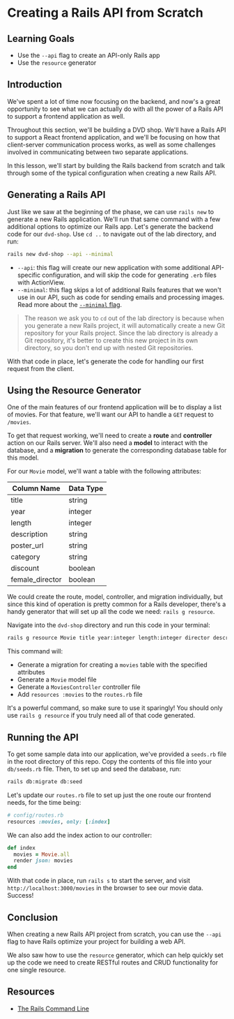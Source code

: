 # Creating a Rails API from Scratch

## Learning Goals

- Use the `--api` flag to create an API-only Rails app
- Use the `resource` generator

## Introduction

We've spent a lot of time now focusing on the backend, and now's a great
opportunity to see what we can actually do with all the power of a Rails API to
support a frontend application as well.

Throughout this section, we'll be building a DVD shop. We'll have a Rails API to
support a React frontend application, and we'll be focusing on how that
client-server communication process works, as well as some challenges involved
in communicating between two separate applications.

In this lesson, we'll start by building the Rails backend from scratch and talk
through some of the typical configuration when creating a new Rails API.

## Generating a Rails API

Just like we saw at the beginning of the phase, we can use `rails new` to
generate a new Rails application. We'll run that same command with a few
additional options to optimize our Rails app. Let's generate the backend code
for our `dvd-shop`. Use `cd ..` to navigate out of the lab directory, and run:

```sh
rails new dvd-shop --api --minimal
```

- `--api`: this flag will create our new application with some additional
  API-specific configuration, and will skip the code for generating `.erb` files
  with ActionView.
- `--minimal`: this flag skips a lot of additional Rails features that we
  won't use in our API, such as code for sending emails and processing images.
  Read more about the [`--minimal` flag][--minimal].

> The reason we ask you to `cd` out of the lab directory is because when you
> generate a new Rails project, it will automatically create a new Git
> repository for your Rails project. Since the lab directory is already a Git
> repository, it's better to create this new project in its own directory, so
> you don't end up with nested Git repositories.

With that code in place, let's generate the code for handling our first request
from the client.

## Using the Resource Generator

One of the main features of our frontend application will be to display a list
of movies. For that feature, we'll want our API to handle a `GET` request to
`/movies`.

To get that request working, we'll need to create a **route** and **controller**
action on our Rails server. We'll also need a **model** to interact with the
database, and a **migration** to generate the corresponding database table for
this model.

For our `Movie` model, we'll want a table with the following attributes:

| Column Name | Data Type |
| --- | --- |
| title | string |
| year | integer |
| length | integer |
| description | string |
| poster_url | string |
| category | string |
| discount | boolean |
| female_director | boolean |

We could create the route, model, controller, and migration individually, but
since this kind of operation is pretty common for a Rails developer, there's a
handy generator that will set up all the code we need: `rails g resource`.

Navigate into the `dvd-shop` directory and run this code in your terminal:

```sh
rails g resource Movie title year:integer length:integer director description poster_url category discount:boolean female_director:boolean --no-test-framework
```

This command will:

- Generate a migration for creating a `movies` table with the specified attributes
- Generate a `Movie` model file
- Generate a `MoviesController` controller file
- Add `resources :movies` to the `routes.rb` file

It's a powerful command, so make sure to use it sparingly! You should only use
`rails g resource` if you truly need all of that code generated.

## Running the API

To get some sample data into our application, we've provided a `seeds.rb` file
in the root directory of this repo. Copy the contents of this file into your
`db/seeds.rb` file. Then, to set up and seed the database, run:

```sh
rails db:migrate db:seed
```

Let's update our `routes.rb` file to set up just the one route our frontend
needs, for the time being:

```rb
# config/routes.rb
resources :movies, only: [:index]
```

We can also add the index action to our controller:

```rb
def index
  movies = Movie.all
  render json: movies
end
```

With that code in place, run `rails s` to start the server, and visit
`http://localhost:3000/movies` in the browser to see our movie data. Success!

## Conclusion

When creating a new Rails API project from scratch, you can use the `--api` flag
to have Rails optimize your project for building a web API.

We also saw how to use the `resource` generator, which can help quickly set
up the code we need to create RESTful routes and CRUD functionality for one
single resource.

## Resources

- [The Rails Command Line](https://guides.rubyonrails.org/command_line.html)

[--minimal]: https://bigbinary.com/blog/rails-6-1-adds-minimal-option-support
